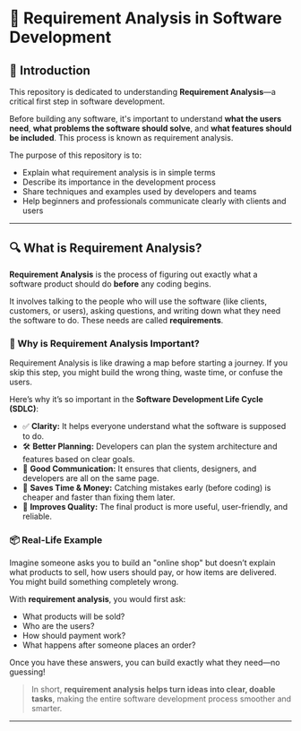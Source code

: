 # 📘 Requirement Analysis in Software Development

## 🧭 Introduction

This repository is dedicated to understanding **Requirement Analysis**—a critical first step in software development.

Before building any software, it's important to understand **what the users need**, **what problems the software should solve**, and **what features should be included**. This process is known as requirement analysis.

The purpose of this repository is to:
- Explain what requirement analysis is in simple terms
- Describe its importance in the development process
- Share techniques and examples used by developers and teams
- Help beginners and professionals communicate clearly with clients and users

---

## 🔍 What is Requirement Analysis?

**Requirement Analysis** is the process of figuring out exactly what a software product should do **before** any coding begins.

It involves talking to the people who will use the software (like clients, customers, or users), asking questions, and writing down what they need the software to do. These needs are called **requirements**.


### 🧠 Why is Requirement Analysis Important?

Requirement Analysis is like drawing a map before starting a journey. If you skip this step, you might build the wrong thing, waste time, or confuse the users.

Here’s why it’s so important in the **Software Development Life Cycle (SDLC)**:

- ✅ **Clarity:** It helps everyone understand what the software is supposed to do.
- 🛠️ **Better Planning:** Developers can plan the system architecture and features based on clear goals.
- 💬 **Good Communication:** It ensures that clients, designers, and developers are all on the same page.
- 💸 **Saves Time & Money:** Catching mistakes early (before coding) is cheaper and faster than fixing them later.
- 🚀 **Improves Quality:** The final product is more useful, user-friendly, and reliable.


### 📦 Real-Life Example

Imagine someone asks you to build an "online shop" but doesn’t explain what products to sell, how users should pay, or how items are delivered. You might build something completely wrong.

With **requirement analysis**, you would first ask:
- What products will be sold?
- Who are the users?
- How should payment work?
- What happens after someone places an order?

Once you have these answers, you can build exactly what they need—no guessing!


> In short, **requirement analysis helps turn ideas into clear, doable tasks**, making the entire software development process smoother and smarter.

---
